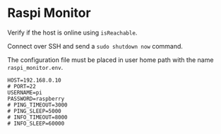 # Raspi Monitor

Verify if the host is online using `isReachable`.

Connect over SSH and send a `sudo shutdown now` command.

The configuration file must be placed in user home path with the name `raspi_monitor.env`.

```dosini
HOST=192.168.0.10
# PORT=22
USERNAME=pi
PASSWORD=raspberry
# PING_TIMEOUT=3000
# PING_SLEEP=5000
# INFO_TIMEOUT=8000
# INFO_SLEEP=60000
```